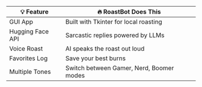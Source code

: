 | 💡 Feature        | 🔥 RoastBot Does This                    |
|------------------|------------------------------------------|
| GUI App          | Built with Tkinter for local roasting    |
| Hugging Face API | Sarcastic replies powered by LLMs        |
| Voice Roast      | AI speaks the roast out loud             |
| Favorites Log    | Save your best burns                     |
| Multiple Tones   | Switch between Gamer, Nerd, Boomer modes |
